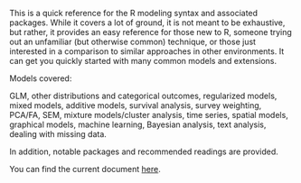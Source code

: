 This is a quick reference for the R modeling syntax and associated packages.  While it covers a lot of ground, it is not meant to be exhaustive, but rather, it provides an easy reference for those new to R, someone trying out an unfamiliar (but otherwise common) technique, or those just interested in a comparison to similar approaches in other environments.  It can get you quickly started with many common models and extensions.

Models covered:

GLM, other distributions and categorical outcomes, regularized models, mixed models, additive models, survival analysis, survey weighting, PCA/FA, SEM, mixture models/cluster analysis, time series, spatial models, graphical models, machine learning, Bayesian analysis, text analysis, dealing with missing data.

In addition, notable packages and recommended readings are provided.

You can find the current document [here](https://m-clark.github.io/R-models/).


